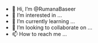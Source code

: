 - 👋 Hi, I’m @RumanaBaseer
- 👀 I’m interested in ...
- 🌱 I’m currently learning ...
- 💞️ I’m looking to collaborate on ...
- 📫 How to reach me ...

<!---
RumanaBaseer/RumanaBaseer is a ✨ special ✨ repository because its `README.md` (this file) appears on your GitHub profile.
You can click the Preview link to take a look at your changes.
--->
